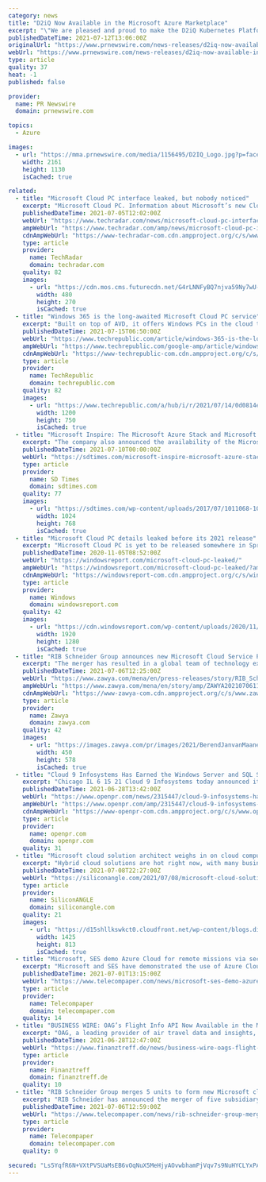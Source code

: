 ```yaml
---
category: news
title: "D2iQ Now Available in the Microsoft Azure Marketplace"
excerpt: "\"We are pleased and proud to make the D2iQ Kubernetes Platform (DKP), with its components Kommander, Konvoy, and Kaptain, available to our customers in the Microsoft Azure Marketplace,\" said Tobi ..."
publishedDateTime: 2021-07-12T13:06:00Z
originalUrl: "https://www.prnewswire.com/news-releases/d2iq-now-available-in-the-microsoft-azure-marketplace-301331501.html"
webUrl: "https://www.prnewswire.com/news-releases/d2iq-now-available-in-the-microsoft-azure-marketplace-301331501.html"
type: article
quality: 37
heat: -1
published: false

provider:
  name: PR Newswire
  domain: prnewswire.com

topics:
  - Azure

images:
  - url: "https://mma.prnewswire.com/media/1156495/D2IQ_Logo.jpg?p=facebook"
    width: 2161
    height: 1130
    isCached: true

related:
  - title: "Microsoft Cloud PC interface leaked, but nobody noticed"
    excerpt: "Microsoft Cloud PC. Information about Microsoft’s new Cloud PC service first came to light last summer, when ZDNet discovered a job description containing details about the proj"
    publishedDateTime: 2021-07-05T12:02:00Z
    webUrl: "https://www.techradar.com/news/microsoft-cloud-pc-interface-leaked-but-nobody-noticed/"
    ampWebUrl: "https://www.techradar.com/amp/news/microsoft-cloud-pc-interface-leaked-but-nobody-noticed"
    cdnAmpWebUrl: "https://www-techradar-com.cdn.ampproject.org/c/s/www.techradar.com/amp/news/microsoft-cloud-pc-interface-leaked-but-nobody-noticed"
    type: article
    provider:
      name: TechRadar
      domain: techradar.com
    quality: 82
    images:
      - url: "https://cdn.mos.cms.futurecdn.net/G4rLNNFyBQ7njva59Ny7wU-480-80.jpg"
        width: 480
        height: 270
        isCached: true
  - title: "Windows 365 is the long-awaited Microsoft Cloud PC service"
    excerpt: "Built on top of AVD, it offers Windows PCs in the cloud that can be provisioned from the same Microsoft Endpoint Manager dashboard organizations use to manage physical devices and VMs, with no ..."
    publishedDateTime: 2021-07-15T06:50:00Z
    webUrl: "https://www.techrepublic.com/article/windows-365-is-the-long-awaited-microsoft-cloud-pc-service/"
    ampWebUrl: "https://www.techrepublic.com/google-amp/article/windows-365-is-the-long-awaited-microsoft-cloud-pc-service/"
    cdnAmpWebUrl: "https://www-techrepublic-com.cdn.ampproject.org/c/s/www.techrepublic.com/google-amp/article/windows-365-is-the-long-awaited-microsoft-cloud-pc-service/"
    type: article
    provider:
      name: TechRepublic
      domain: techrepublic.com
    quality: 82
    images:
      - url: "https://www.techrepublic.com/a/hub/i/r/2021/07/14/0d0814e6-1260-4e39-bda7-2d20fe68970a/resize/1200x/d8869d67ea83362cff8b91ce2fe939bc/windows-365-will-offer-windows-10-and-11-from-the-cloud-embargo-until-july-14-8am-pt.jpg"
        width: 1200
        height: 750
        isCached: true
  - title: "Microsoft Inspire: The Microsoft Azure Stack and Microsoft 365"
    excerpt: "The company also announced the availability of the Microsoft Azure Stack at Inspire today. Azure Stack is the company’s solution to expanding Azure on-premises. “Our partners are excited about ..."
    publishedDateTime: 2021-07-10T00:00:00Z
    webUrl: "https://sdtimes.com/microsoft-inspire-microsoft-azure-stack-microsoft-365/"
    type: article
    provider:
      name: SD Times
      domain: sdtimes.com
    quality: 77
    images:
      - url: "https://sdtimes.com/wp-content/uploads/2017/07/1011068-1024x768.jpg"
        width: 1024
        height: 768
        isCached: true
  - title: "Microsoft Cloud PC details leaked before its 2021 release"
    excerpt: "Microsoft Cloud PC is yet to be released somewhere in Spring 2021, but a series of previously unknown details about it have recently surfaced."
    publishedDateTime: 2020-11-05T08:52:00Z
    webUrl: "https://windowsreport.com/microsoft-cloud-pc-leaked/"
    ampWebUrl: "https://windowsreport.com/microsoft-cloud-pc-leaked/?amp"
    cdnAmpWebUrl: "https://windowsreport-com.cdn.ampproject.org/c/s/windowsreport.com/microsoft-cloud-pc-leaked/?amp"
    type: article
    provider:
      name: Windows
      domain: windowsreport.com
    quality: 42
    images:
      - url: "https://cdn.windowsreport.com/wp-content/uploads/2020/11/Microsoft-Cloud-PC.jpg"
        width: 1920
        height: 1280
        isCached: true
  - title: "RIB Schneider Group announces new Microsoft Cloud Service Provider"
    excerpt: "The merger has resulted in a global team of technology experts, hundreds of Microsoft certifications and over 10 Gold competencies across various Microsoft technology streams"
    publishedDateTime: 2021-07-06T12:25:00Z
    webUrl: "https://www.zawya.com/mena/en/press-releases/story/RIB_Schneider_Group_announces_new_Microsoft_Cloud_Service_Provider-ZAWYA20210706111856/"
    ampWebUrl: "https://www.zawya.com/mena/en/story/amp/ZAWYA20210706111856/"
    cdnAmpWebUrl: "https://www-zawya-com.cdn.ampproject.org/c/s/www.zawya.com/mena/en/story/amp/ZAWYA20210706111856/"
    type: article
    provider:
      name: Zawya
      domain: zawya.com
    quality: 42
    images:
      - url: "https://images.zawya.com/pr/images/2021/BerendJanvanMaanenCEOInTWO_2021_07_06.jpg"
        width: 450
        height: 578
        isCached: true
  - title: "Cloud 9 Infosystems Has Earned the Windows Server and SQL Server Migration to Microsoft Azure Advanced Specialization"
    excerpt: "Chicago IL 6 15 21 Cloud 9 Infosystems today announced it has earned the Windows Server and SQL Server Migration to Microsoft Azure advanced specialization a validation of a solution partner s deep knowledge extensive experience and expertise in migrating"
    publishedDateTime: 2021-06-28T13:42:00Z
    webUrl: "https://www.openpr.com/news/2315447/cloud-9-infosystems-has-earned-the-windows-server-and-sql-server"
    ampWebUrl: "https://www.openpr.com/amp/2315447/cloud-9-infosystems-has-earned-the-windows-server-and-sql-server"
    cdnAmpWebUrl: "https://www-openpr-com.cdn.ampproject.org/c/s/www.openpr.com/amp/2315447/cloud-9-infosystems-has-earned-the-windows-server-and-sql-server"
    type: article
    provider:
      name: openpr.com
      domain: openpr.com
    quality: 31
  - title: "Microsoft cloud solution architect weighs in on cloud computing and more"
    excerpt: "Hybrid cloud solutions are hot right now, with many businesses recognizing the benefits of both on-premises and cloud architecture enterprises, especially in tandem. Approaching on-prem and cloud services,"
    publishedDateTime: 2021-07-08T22:27:00Z
    webUrl: "https://siliconangle.com/2021/07/08/microsoft-cloud-solution-architect-weighs-cloud-computing-mwc21/"
    type: article
    provider:
      name: SiliconANGLE
      domain: siliconangle.com
    quality: 21
    images:
      - url: "https://d15shllkswkct0.cloudfront.net/wp-content/blogs.dir/1/files/2021/07/John-Savill-Mobile-World-Congress-2021.jpg"
        width: 1425
        height: 813
        isCached: true
  - title: "Microsoft, SES demo Azure Cloud for remote missions via secure GovSat service"
    excerpt: "Microsoft and SES have demonstrated the use of Azure Cloud for remote missions using the secure MilSatCom connectivity. The demonstration also involved GovSat, public-private JV between the Luxembourg government and SES,"
    publishedDateTime: 2021-07-01T13:15:00Z
    webUrl: "https://www.telecompaper.com/news/microsoft-ses-demo-azure-cloud-for-remote-missions-via-secure-govsat-service--1388819"
    type: article
    provider:
      name: Telecompaper
      domain: telecompaper.com
    quality: 14
  - title: "BUSINESS WIRE: OAG’s Flight Info API Now Available in the Microsoft Azure Marketplace"
    excerpt: "OAG, a leading provider of air travel data and insights, today announced the availability of its Flight Info API in the Microsoft Azure Marketplace, an online store that provides applications and services for use on Azure. OAG customers can now take ..."
    publishedDateTime: 2021-06-28T12:47:00Z
    webUrl: "https://www.finanztreff.de/news/business-wire-oags-flight-info-api-now-available-in-the-microsoft-azure-marketplace/25165648"
    type: article
    provider:
      name: Finanztreff
      domain: finanztreff.de
    quality: 10
  - title: "RIB Schneider Group merges 5 units to form new Microsoft cloud service provider"
    excerpt: "RIB Schneider has announced the merger of five subsidiary organisations, namely ICS Support, Intech, Levtech Consulting, RIB Cloud and SaaSplaza. Effective 01 July, these organisations will form a new,"
    publishedDateTime: 2021-07-06T12:59:00Z
    webUrl: "https://www.telecompaper.com/news/rib-schneider-group-merges-5-units-to-form-new-microsoft-cloud-service-provider--1389229"
    type: article
    provider:
      name: Telecompaper
      domain: telecompaper.com
    quality: 0

secured: "Ls5YqfR6N+VXtPVSUaMsEB6vOqNuX5MeHjyAOvwbhamPjVqv7s9NuHYCLYxPAw249gwPii7ETdKcDa0NpSrw3hhMM9FhyjyZyZs+A7FIjSQzM8jd19QZpkFCRBXIruRac9rh36HzefkZsstp+jeBWvj9uQ+sN73/t755nrlZg7VySyelPIasR17U9ge0850mbXwSBNfS17X6OYwUmM73De9vr1tmfD4538bmwZYusTUbeK2VwjyNzu0EZDV0Aq0M7IfIww7luVG5s7qbAbj1PSD9/rBkKvIr/jZLkP+mWNh2MvW/AJg052hDItCd20KIQqY1l7B2BKFZYCOALf37CugjatVKFS2pmHpWDUGf1Go=;yw8fUwjfgXErpFisnDGL9w=="
---
```



